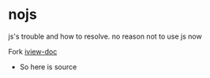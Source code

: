 # nojs
js's trouble and how to resolve. no reason not to use js now

Fork [iview-doc](https://github.com/iview/iview-doc)

- So here is source
